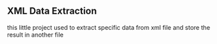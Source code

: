 ## XML Data Extraction
this little project used to extract specific data from xml file and store the result in another file 
